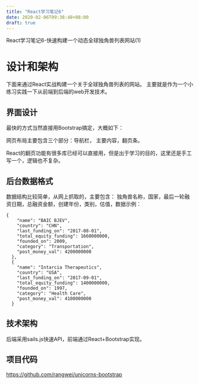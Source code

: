 ```yaml
---
title: "React学习笔记6"
date: 2020-02-06T09:38:48+08:00
draft: true
---
```


React学习笔记6-快速构建一个动态全球独角兽列表网站(1)

# 设计和架构

下面来通过React实战构建一个关于全球独角兽列表的网站。
主要就是作为一个小练习实践一下从前端到后端的web开发技术。

## 界面设计
最快的方式当然直接用Bootstrap搞定，大概如下：


网页布局主要包含三个部分：导航栏， 主要内容，翻页条。

React的翻页功能有很多库已经可以直接用，但是出于学习的目的，这里还是手工写一个，逻辑也不复杂。

## 后台数据格式
数据结构比较简单，从网上抓取的，主要包含：
独角兽名称，国家，最后一轮融资日期，总融资金额，创建年份，类别，估值，数据示例：

```
{
    "name": "BAIC BJEV",
    "country": "CHN",
    "last_funding_on": "2017-08-01",
    "total_equity_funding": 1660000000,
    "founded_on": 2009,
    "category": "Transportation",
    "post_money_val": 4200000000
  },
  {
    "name": "Intarcia Therapeutics",
    "country": "USA",
    "last_funding_on": "2017-09-01",
    "total_equity_funding": 1400000000,
    "founded_on": 1997,
    "category": "Health Care",
    "post_money_val": 4100000000
  }
```

## 技术架构
后端采用sails.js快速API，前端通过React+Bootstrap实现。

## 项目代码

https://github.com/rangwei/unicorns-bootstrap
